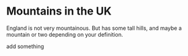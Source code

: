 # Mountains in the UK
 
England is not very mountainous.
But has some tall hills, and maybe a mountain or two depending on your definition.

add something

